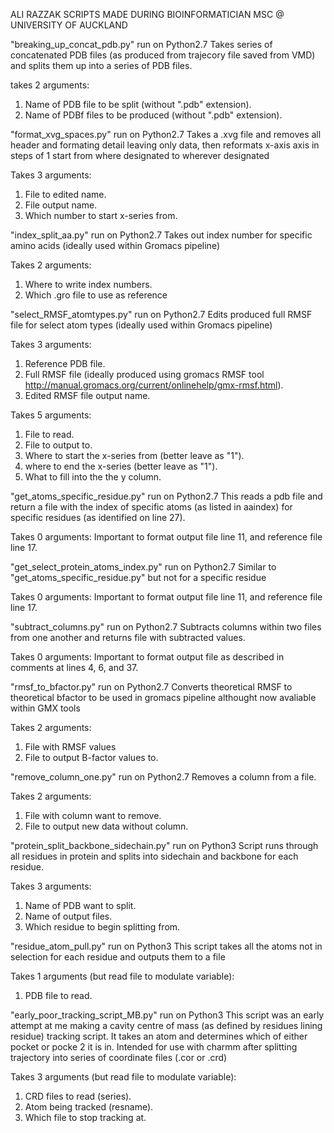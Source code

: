 ALI RAZZAK SCRIPTS MADE DURING BIOINFORMATICIAN MSC @ UNIVERSITY OF AUCKLAND

"breaking_up_concat_pdb.py" run on Python2.7
Takes series of concatenated PDB files (as produced from trajecory file saved from VMD) and splits them up into a series of PDB files.

takes 2 arguments:
1. Name of PDB file to be split (without ".pdb" extension).
2. Name of PDBf files to be produced (without ".pdb" extension).

"format_xvg_spaces.py" run on Python2.7
Takes a .xvg file and removes all header and formating detail leaving only data, then reformats x-axis axis in steps of 1 start from where designated to wherever designated

Takes 3 arguments:
1. File to edited name.
2. File output name.
3. Which number to start x-series from.

"index_split_aa.py" run on Python2.7
Takes out index number for specific amino acids (ideally used within Gromacs pipeline)

Takes 2 arguments:
1. Where to write index numbers.
2. Which .gro file to use as reference

"select_RMSF_atomtypes.py" run on Python2.7
Edits produced full RMSF file for select atom types (ideally used within Gromacs pipeline)

Takes 3 arguments:
1. Reference PDB file.
2. Full RMSF file (ideally produced using gromacs RMSF tool http://manual.gromacs.org/current/onlinehelp/gmx-rmsf.html).
3. Edited RMSF file output name.

Takes 5 arguments:
1. File to read.
2. File to output to.
3. Where to start the x-series from (better leave as "1").
4. where to end the x-series (better leave as "1").
5. What to fill into the the y column.

"get_atoms_specific_residue.py" run on Python2.7
This reads a pdb file and return a file with the index of specific atoms (as listed in aaindex) for specific residues (as identified on line 27).

Takes 0 arguments:
Important to format output file line 11, and reference file line 17.

"get_select_protein_atoms_index.py" run on Python2.7
Similar to "get_atoms_specific_residue.py" but not for a specific residue

Takes 0 arguments:
Important to format output file line 11, and reference file line 17.

"subtract_columns.py" run on Python2.7
Subtracts columns within two files from one another and returns file with subtracted values.

Takes 0 arguments:
Important to format output file as described in comments at lines 4, 6, and 37.

"rmsf_to_bfactor.py" run on Python2.7
Converts theoretical RMSF to theoretical bfactor to be used in gromacs pipeline althought now avaliable within GMX tools

Takes 2 arguments:
1. File with RMSF values
2. File to output B-factor values to.

"remove_column_one.py" run on Python2.7
Removes a column from a file.

Takes 2 arguments:
1. File with column want to remove.
2. File to output new data without column.

"protein_split_backbone_sidechain.py" run on Python3
Script runs through all residues in protein and splits into sidechain and backbone for each residue.

Takes 3 arguments:
1. Name of PDB want to split.
2. Name of output files.
3. Which residue to begin splitting from.

"residue_atom_pull.py" run on Python3
This script takes all the atoms not in selection for each residue and outputs them to a file

Takes 1 arguments (but read file to modulate variable):
1. PDB file to read.

"early_poor_tracking_script_MB.py" run on Python3
This script was an early attempt at me making a cavity centre of mass (as defined by residues lining residue) tracking script.
It takes an atom and determines which of either pocket or pocke 2 it is in.
Intended for use with charmm after splitting trajectory into series of coordinate files (.cor or .crd)

Takes 3 arguments (but read file to modulate variable):
1. CRD files to read (series).
2. Atom being tracked (resname).
3. Which file to stop tracking at.
  
